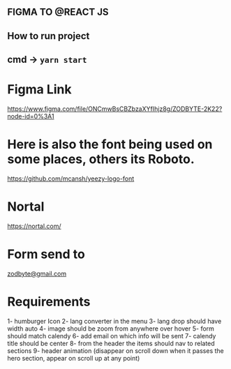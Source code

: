## FIGMA TO @REACT JS

## How to run project
## cmd -> `yarn start`

# Figma Link
https://www.figma.com/file/ONCmwBsCBZbzaXYfIhjz8g/ZODBYTE-2K22?node-id=0%3A1

# Here is also the font being used on some places, others its Roboto.
https://github.com/mcansh/yeezy-logo-font

# Nortal
https://nortal.com/

# Form send to
zodbyte@gmail.com

# Requirements
1- humburger Icon
2- lang converter in the menu
3- lang drop should have width auto
4- image should be zoom from anywhere over hover
5- form should match calendy
6- add email on which info will be sent
7- calendy title should be center
8- from the header the items should nav to related sections
9- header animation (disappear on scroll down when it passes the hero section, appear on scroll up at any point)
